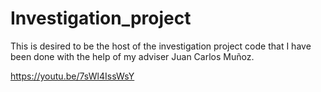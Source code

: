 # Investigation_project
This is desired to be the host of the investigation project code that I have been done with the help of my adviser Juan Carlos Muñoz.


https://youtu.be/7sWl4IssWsY
